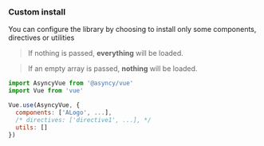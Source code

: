### Custom install
You can configure the library by choosing to install only some components, directives or utilities
> If nothing is passed, **everything** will be loaded.

> If an empty array is passed, **nothing** will be loaded.

```javascript
import AsyncyVue from '@asyncy/vue'
import Vue from 'vue'

Vue.use(AsyncyVue, {
  components: ['ALogo', ...],
  /* directives: ['directive1', ...], */
  utils: []
})
```
